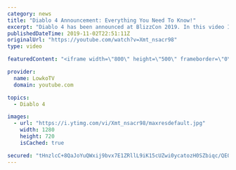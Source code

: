 ```yaml
---
category: news
title: "Diablo 4 Announcement: Everything You Need To Know!"
excerpt: "Diablo 4 has been announced at BlizzCon 2019. In this video I go over everything you need to know about this upcoming Blizzard Entertainment game."
publishedDateTime: 2019-11-02T22:51:11Z
originalUrl: "https://youtube.com/watch?v=Xmt_nsacr98"
type: video

featuredContent: "<iframe width=\"800\" height=\"500\" frameborder=\"0\" src=\"https://www.youtube.com/embed/Xmt_nsacr98\" allow=\"accelerometer; autoplay; encrypted-media; gyroscope; picture-in-picture\" allowfullscreen></iframe>"

provider:
  name: LowkoTV
  domain: youtube.com

topics:
  - Diablo 4

images:
  - url: "https://i.ytimg.com/vi/Xmt_nsacr98/maxresdefault.jpg"
    width: 1280
    height: 720
    isCached: true

secured: "tHnzlcC+8QaJoYuQWxij9bvx7E1ZRllL9iK15cUZwi0ycatozH0SZbiqc/QEQaJ+k0dRpia4DZpuHqT3aAVjv1zpnf03h0nK0cEilYsRxJcH85pwFA7mrjxT6D6dH8gOvgWJlH/+BRnm2YitEhIzTiVlf6OepPb5mQk3dBYw11OexjsitqPzlWSKUjd7yvOvXS5EYAapaIzgwNCMtEZYjo0k48wGb+N0hqeNhtIr1zSaz0IqCS3gTqjecDoWr6BUW0rqenDVi4Ctk4rN31TyfMnFQd9Lmv3YAI+SRfQFm0nk5ASv5SsqPXRtSAHnnnLLbCSV7LNA/eUB7U5aTCuM8BH6cd3sHq9V7KHzlAZFmAMOusFgp5nxUEoF8pjoFTndy107WdFDxP7Nhh4EnSN6DdhkmVhCMM6HWCKpLSjmyWSRjk0xZX8cCHS2QUKQtczp;6qFAXPDBJ4ayckIYXYNJTA=="
---
```


